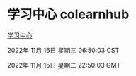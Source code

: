 # 学习中心 colearnhub
[学习中心](http://59.174.11.49:56308/colearnhub/)

2022年 11月 16日 星期三 06:50:03 CST

2022年 11月 15日 星期二 22:50:03 GMT
